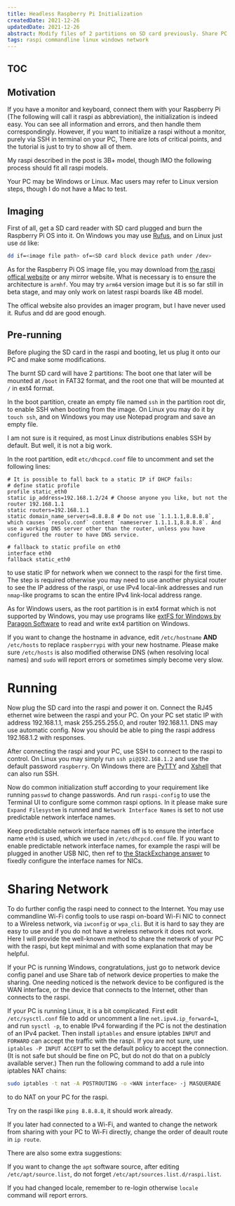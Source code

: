 ```yaml
---
title: Headless Raspberry Pi Initialization
createdDate: 2021-12-26
updatedDate: 2021-12-26
abstract: Modify files of 2 partitions on SD card previously. Share PC network with Raspberry Pi which is described in minimal form.
tags: raspi commandline linux windows network
---
```


<!-- Copyright (C) 2021, 2022 myl7 -->
<!-- SPDX-License-Identifier: CC-BY-SA-4.0 -->

## TOC

## Motivation

If you have a monitor and keyboard, connect them with your Raspberry Pi
(The following will call it raspi as abbreviation), the initialization is indeed easy.
You can see all information and errors, and then handle them correspondingly.
However, if you want to initialize a raspi without a monitor, purely via SSH in terminal on your PC,
There are lots of critical points, and the tutorial is just to try to show all of them.

My raspi described in the post is 3B+ model, though IMO the following process should fit all raspi models.

Your PC may be Windows or Linux.
Mac users may refer to Linux version steps, though I do not have a Mac to test.

## Imaging

First of all, get a SD card reader with SD card plugged and burn the Raspberry Pi OS into it.
On Windows you may use [Rufus](https://rufus.ie), and on Linux just use `dd` like:

```bash
dd if=<image file path> of=<SD card block device path under /dev>
```

As for the Raspberry Pi OS image file, you may download from [the raspi offical website](https://www.raspberrypi.com/software/operating-systems/) or any mirror website.
What is necessary is to ensure the architecture is `armhf`.
You may try `arm64` version image but it is so far still in beta stage,
and may only work on latest raspi boards like 4B model.

The offical website also provides an imager program, but I have never used it.
Rufus and dd are good enough.

## Pre-running

Before pluging the SD card in the raspi and booting,
let us plug it onto our PC and make some modifications.

The burnt SD card will have 2 partitions:
The boot one that later will be mounted at `/boot` in FAT32 format,
and the root one that will be mounted at `/` in ext4 format.

In the boot partition, create an empty file named `ssh` in the partition root dir,
to enable SSH when booting from the image.
On Linux you may do it by `touch ssh`, and on Windows you may use Notepad program and save an empty file.

I am not sure is it required, as most Linux distributions enables SSH by default.
But well, it is not a big work.

In the root partition, edit `etc/dhcpcd.conf` file to uncomment and set the following lines:

```
# It is possible to fall back to a static IP if DHCP fails:
# define static profile
profile static_eth0
static ip_address=192.168.1.2/24 # Choose anyone you like, but not the router 192.168.1.1
static routers=192.168.1.1
static domain_name_servers=8.8.8.8 # Do not use `1.1.1.1,8.8.8.8`, which causes `resolv.conf` content `nameserver 1.1.1.1,8.8.8.8`. And use a working DNS server other than the router, unless you have configured the router to have DNS service.

# fallback to static profile on eth0
interface eth0
fallback static_eth0
```

to use static IP for network when we connect to the raspi for the first time.
The step is required otherwise you may need to use another physical router to see the IP address of the raspi,
or use IPv4 local-link addresses and run `nmap`-like programs to scan the entire IPv4 link-local address range.

As for Windows users, as the root partition is in ext4 format which is not supported by Windows,
you may use programs like
[extFS for Windows by Paragon Software](https://www.paragon-software.com/business/extfs-for-windows/)
to read and write ext4 partition on Windows.

If you want to change the hostname in advance,
edit `/etc/hostname` **AND** `/etc/hosts` to replace `raspberrypi` with your new hostname.
Please make sure `/etc/hosts` is also modified otherwise DNS (when resolving local names)
and `sudo` will report errors or sometimes simply become very slow.

# Running

Now plug the SD card into the raspi and power it on.
Connect the RJ45 ethernet wire between the raspi and your PC.
On your PC set static IP with address 192.168.1.1, mask 255.255.255.0, and router 192.168.1.1.
DNS may use automatic config.
Now you should be able to ping the raspi address 192.168.1.2 with responses.

After connecting the raspi and your PC, use SSH to connect to the raspi to control.
On Linux you may simply run `ssh pi@192.168.1.2` and use the default password `raspberry`.
On Windows there are [PyTTY](https://www.putty.org/) and [Xshell](https://www.xshell.com/en/xshell/) that can also run SSH.

Now do common initialization stuff according to your requirement like running `passwd` to change passwords.
And run `raspi-config` to use the Terminal UI to configure some common raspi options.
In it please make sure `Expand Filesystem` is runned and
`Network Interface Names` is set to not use predictable network interface names.

Keep predictable network interface names off is to ensure the interface name `eth0` is used,
which we used in `/etc/dhcpcd.conf` file.
If you want to enable predictable network interface names, for example the raspi will be plugged in another USB NIC,
then ref to [the StackExchange answer](https://unix.stackexchange.com/questions/73595/wlan-number-assignment)
to fixedly configure the interface names for NICs.

# Sharing Network

To do further config the raspi need to connect to the Internet.
You may use commandline Wi-Fi config tools to use raspi on-board Wi-Fi NIC to connect to a Wireless network,
via `iwconfig` or `wpa_cli`.
But it is hard to say they are easy to use and if you do not have a wireless network it does not work.
Here I will provide the well-known method to share the network of your PC with the raspi,
but kept minimal and with some explanation that may be helpful.

If your PC is running Windows, congratulations,
just go to network device config panel and use Share tab of network device properties to make the sharing.
One needing noticed is the network device to be configured is the WAN interface,
or the device that connects to the Internet, other than connects to the raspi.

If your PC is running Linux, it is a bit complicated.
First edit `/etc/sysctl.conf` file to add or uncomment a line `net.ipv4.ip_forward=1`, and run `sysctl -p`,
to enable IPv4 forwarding if the PC is not the destination of an IPv4 packet.
Then install `iptables` and ensure iptables `INPUT` and `FORWARD` can accept the traffic with the raspi.
If you are not sure, use `iptables -P INPUT ACCEPT` to set the default policy to accept the connection.
(It is not safe but should be fine on PC, but do not do that on a publcly available server.)
Then run the following command to add a rule into iptables NAT chains:

```bash
sudo iptables -t nat -A POSTROUTING -o <WAN interface> -j MASQUERADE
```

to do NAT on your PC for the raspi.

Try on the raspi like `ping 8.8.8.8`, it should work already.

If you later had connected to a Wi-Fi, and wanted to change the network from sharing with your PC to Wi-Fi directly,
change the order of deault route in `ip route`.

There are also some extra suggestions:

If you want to change the `apt` software source, after editing `/etc/apt/source.list`,
do not forget `/etc/apt/sources.list.d/raspi.list`.

If you had changed locale, remember to re-login otherwise `locale` command will report errors.
